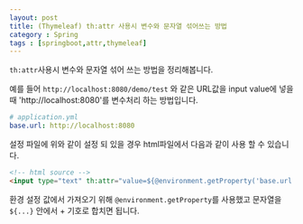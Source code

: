 ```yaml
---
layout: post
title: (Thymeleaf) th:attr 사용시 변수와 문자열 섞어쓰는 방법
category : Spring
tags : [springboot,attr,thymeleaf]
---
```

`th:attr`사용시 변수와 문자열 섞어 쓰는 방법을 정리해봅니다.

예를 들어 `http://localhost:8080/demo/test` 와 같은 URL값을 input value에 넣을 때 'http://localhost:8080'를 변수처리 하는 방법입니다.

```yaml
# application.yml
base.url: http://localhost:8080
```

설정 파일에 위와 같이 설정 되 있을 경우 html파일에서 다음과 같이 사용 할 수 있습니다.

```html
<!-- html source -->
<input type="text" th:attr="value=${@environment.getProperty('base.url') + '/demo/test'}"/>
```

환경 설정 값에서 가져오기 위해 `@environment.getProperty`를 사용했고 문자열을 `${...}` 안에서 + 기호로 합치면 됩니다.
